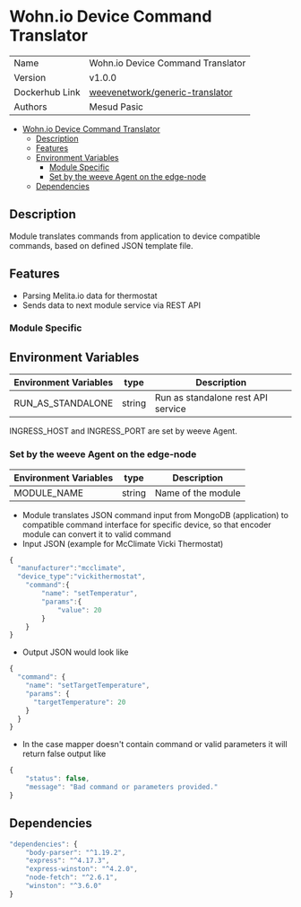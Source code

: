 # Wohn.io Device Command Translator

|                |                                                                                             |
| -------------- | ------------------------------------------------------------------------------------------- |
| Name           | Wohn.io Device Command Translator                                                           |
| Version        | v1.0.0                                                                                      |
| Dockerhub Link | [weevenetwork/generic-translator](https://hub.docker.com/r/weevenetwork/generic-translator) |
| Authors        | Mesud Pasic                                                                                 |

- [Wohn.io Device Command Translator](#generic-translator)
  - [Description](#description)
  - [Features](#features)
  - [Environment Variables](#environment-variables)
    - [Module Specific](#module-specific)
    - [Set by the weeve Agent on the edge-node](#set-by-the-weeve-agent-on-the-edge-node)
  - [Dependencies](#dependencies)

## Description

Module translates commands from application to device compatible commands, based on defined JSON template file. 

## Features

- Parsing Melita.io data for thermostat
- Sends data to next module service via REST API

### Module Specific

## Environment Variables

| Environment Variables | type   | Description                        |
| --------------------- | ------ | ---------------------------------- |
| RUN_AS_STANDALONE     | string | Run as standalone rest API service |

INGRESS_HOST and INGRESS_PORT are set by weeve Agent.

### Set by the weeve Agent on the edge-node

| Environment Variables | type   | Description        |
| --------------------- | ------ | ------------------ |
| MODULE_NAME           | string | Name of the module |

- Module translates JSON command input from MongoDB (application) to compatible command interface for specific device, so that encoder module can convert it to valid command
- Input JSON (example for McClimate Vicki Thermostat)

```js
{
  "manufacturer":"mcclimate",
  "device_type":"vickithermostat",
	"command":{
		"name": "setTemperatur",
		"params":{
			"value": 20
		}
	}
}
```

- Output JSON would look like

```js
{
  "command": {
    "name": "setTargetTemperature",
    "params": {
      "targetTemperature": 20
    }
  }
}
```

- In the case mapper doesn't contain command or valid parameters it will return false output like

```js
{
	"status": false,
	"message": "Bad command or parameters provided."
}
```

## Dependencies

```js
"dependencies": {
    "body-parser": "^1.19.2",
    "express": "^4.17.3",
    "express-winston": "^4.2.0",
    "node-fetch": "^2.6.1",
    "winston": "^3.6.0"
}
```
